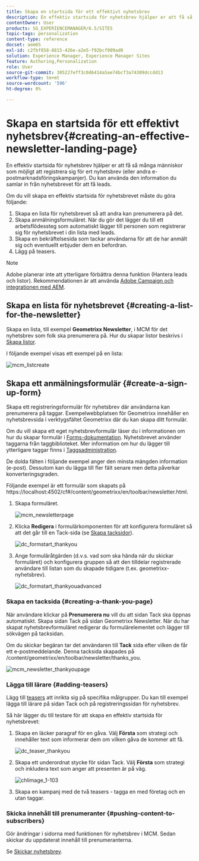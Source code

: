 ```yaml
---
title: Skapa en startsida för ett effektivt nyhetsbrev
description: En effektiv startsida för nyhetsbrev hjälper er att få så många människor som möjligt att registrera sig för ert nyhetsbrev (eller andra e-postmarknadsföringskampanjer). Du kan använda den information du samlar in från nyhetsbrevet för att få leads.
contentOwner: User
products: SG_EXPERIENCEMANAGER/6.5/SITES
topic-tags: personalization
content-type: reference
docset: aem65
exl-id: c2fbf858-8815-426e-a2e5-f92bcf909ad0
solution: Experience Manager, Experience Manager Sites
feature: Authoring,Personalization
role: User
source-git-commit: 305227eff3c0d6414a5ae74bcf3a74309dccdd13
workflow-type: tm+mt
source-wordcount: '596'
ht-degree: 0%

---
```


# Skapa en startsida för ett effektivt nyhetsbrev{#creating-an-effective-newsletter-landing-page}

En effektiv startsida för nyhetsbrev hjälper er att få så många människor som möjligt att registrera sig för ert nyhetsbrev (eller andra e-postmarknadsföringskampanjer). Du kan använda den information du samlar in från nyhetsbrevet för att få leads.

Om du vill skapa en effektiv startsida för nyhetsbrevet måste du göra följande:

1. Skapa en lista för nyhetsbrevet så att andra kan prenumerera på det.
1. Skapa anmälningsformuläret. När du gör det lägger du till ett arbetsflödessteg som automatiskt lägger till personen som registrerar sig för nyhetsbrevet i din lista med leads.
1. Skapa en bekräftelsesida som tackar användarna för att de har anmält sig och eventuellt erbjuder dem en befordran.
1. Lägg på teasers.

>[!NOTE]
>
>Adobe planerar inte att ytterligare förbättra denna funktion (Hantera leads och listor).
>Rekommendationen är att använda [Adobe Campaign och integrationen med AEM](/help/sites-administering/campaign.md).

## Skapa en lista för nyhetsbrevet {#creating-a-list-for-the-newsletter}

Skapa en lista, till exempel **Geometrixx Newsletter**, i MCM för det nyhetsbrev som folk ska prenumerera på. Hur du skapar listor beskrivs i [Skapa listor](/help/sites-classic-ui-authoring/classic-personalization-campaigns.md#creatingnewlists).

I följande exempel visas ett exempel på en lista:

![mcm_listcreate](assets/mcm_listcreate.png)

## Skapa ett anmälningsformulär {#create-a-sign-up-form}

Skapa ett registreringsformulär för nyhetsbrev där användarna kan prenumerera på taggar. Exempelwebbplatsen för Geometrixx innehåller en nyhetsbrevsida i verktygsfältet Geometrixx där du kan skapa ditt formulär.

Om du vill skapa ett eget nyhetsbrevformulär läser du i informationen om hur du skapar formulär i [Forms-dokumentation](/help/sites-authoring/default-components.md#form). Nyhetsbrevet använder taggarna från taggbiblioteket. Mer information om hur du lägger till ytterligare taggar finns i [Taggsadministration](/help/sites-authoring/tags.md#tagadministration).

De dolda fälten i följande exempel anger den minsta mängden information (e-post). Dessutom kan du lägga till fler fält senare men detta påverkar konverteringsgraden.

Följande exempel är ett formulär som skapats på https://localhost:4502/cf#/content/geometrixx/en/toolbar/newsletter.html.

1. Skapa formuläret.

   ![mcm_newsletterpage](assets/mcm_newsletterpage.png)

1. Klicka **Redigera** i formulärkomponenten för att konfigurera formuläret så att det går till en Tack-sida (se [Skapa tacksidor](#creating-a-thank-you-page)).

   ![dc_formstart_thankyou](assets/dc_formstart_thankyou.png)

1. Ange formuläråtgärden (d.v.s. vad som ska hända när du skickar formuläret) och konfigurera gruppen så att den tilldelar registrerade användare till listan som du skapade tidigare (t.ex. geometrixx-nyhetsbrev).

   ![dc_formstart_thankyouadvanced](assets/dc_formstart_thankyouadvanced.png)

### Skapa en tacksida {#creating-a-thank-you-page}

När användare klickar på **Prenumerera nu** vill du att sidan Tack ska öppnas automatiskt. Skapa sidan Tack på sidan Geometrixx Newsletter. När du har skapat nyhetsbrevformuläret redigerar du formulärelementet och lägger till sökvägen på tacksidan.

Om du skickar begäran tar det användaren till **Tack** sida efter vilken de får ett e-postmeddelande. Denna tacksida skapades på /content/geometrixx/en/toolbar/newsletter/thanks_you.

![mcm_newsletter_thankyoupage](assets/mcm_newsletter_thankyoupage.png)

### Lägga till lärare {#adding-teasers}

Lägg till [teasers](/help/sites-classic-ui-authoring/classic-personalization-campaigns.md#teasers) att inrikta sig på specifika målgrupper. Du kan till exempel lägga till lärare på sidan Tack och på registreringssidan för nyhetsbrev.

Så här lägger du till testare för att skapa en effektiv startsida för nyhetsbrevet:

1. Skapa en läcker paragraf för en gåva. Välj **Första** som strategi och innehåller text som informerar dem om vilken gåva de kommer att få.

   ![dc_teaser_thankyou](assets/dc_teaser_thankyou.png)

1. Skapa ett underordnat stycke för sidan Tack. Välj **Första** som strategi och inkludera text som anger att presenten är på väg.

   ![chlimage_1-103](assets/chlimage_1-103.png)

1. Skapa en kampanj med de två teasers - tagga en med företag och en utan taggar.

### Skicka innehåll till prenumeranter {#pushing-content-to-subscribers}

Gör ändringar i sidorna med funktionen för nyhetsbrev i MCM. Sedan skickar du uppdaterat innehåll till prenumeranterna.

Se [Skickar nyhetsbrev](/help/sites-classic-ui-authoring/classic-personalization-campaigns.md#newsletters).
